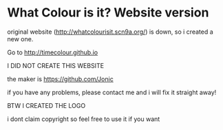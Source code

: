 # What Colour is it? Website version

original website (http://whatcolourisit.scn9a.org/) is down, so i created a new one.

Go to http://timecolour.github.io


I DID NOT CREATE THIS WEBSITE

the maker is https://github.com/Jonic

if you have any problems, please contact me and i will fix it straight away!

BTW I CREATED  THE LOGO

i dont claim copyright so feel free to use it if you want
